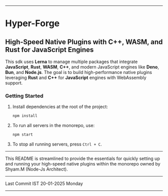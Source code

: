 
---

# Hyper-Forge 

## High-Speed Native Plugins with C++, WASM, and Rust for JavaScript Engines

This sdk uses **Lerna** to manage multiple packages that integrate **JavaScript**, **Rust**, **WASM**, **C++**, and modern JavaScript engines like **Deno**, **Bun**, and **Node.js**. The goal is to build high-performance native plugins leveraging **Rust** and **C++** for **JavaScript** engines with WebAssembly support.

### Getting Started

1. Install dependencies at the root of the project:
   ```bash
   npm install
   ```

2. To run all servers in the monorepo, use:
   ```bash
   npm start
   ```

3. To stop all running servers, press `Ctrl + C`.

---

This README is streamlined to provide the essentials for quickly setting up and running your high-speed native plugins within the monorepo owned by Shyam.M (Node-Js Architect).

--- 

Last Commit IST 20-01-2025 Monday

---